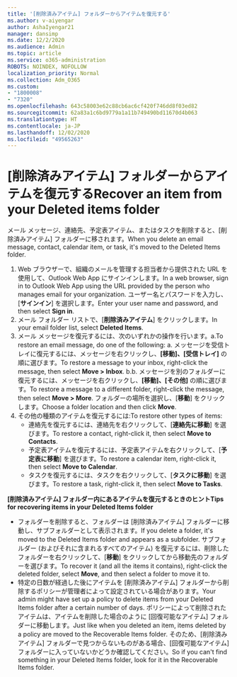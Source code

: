 ```yaml
---
title: '[削除済みアイテム] フォルダーからアイテムを復元する'
ms.author: v-aiyengar
author: AshaIyengar21
manager: dansimp
ms.date: 12/2/2020
ms.audience: Admin
ms.topic: article
ms.service: o365-administration
ROBOTS: NOINDEX, NOFOLLOW
localization_priority: Normal
ms.collection: Adm_O365
ms.custom:
- "1800008"
- "7320"
ms.openlocfilehash: 643c58003e62c88cb6ac6cf420f746dd8f03ed82
ms.sourcegitcommit: 62a83a1c6bd9779a1a11b749490bd11670d4b063
ms.translationtype: HT
ms.contentlocale: ja-JP
ms.lasthandoff: 12/02/2020
ms.locfileid: "49565263"
---
```

# <a name="recover-an-item-from-your-deleted-items-folder"></a><span data-ttu-id="6a9ac-102">[削除済みアイテム] フォルダーからアイテムを復元する</span><span class="sxs-lookup"><span data-stu-id="6a9ac-102">Recover an item from your Deleted items folder</span></span>

<span data-ttu-id="6a9ac-103">メール メッセージ、連絡先、予定表アイテム、またはタスクを削除すると、[削除済みアイテム] フォルダーに移されます。</span><span class="sxs-lookup"><span data-stu-id="6a9ac-103">When you delete an email message, contact, calendar item, or task, it's moved to the Deleted Items folder.</span></span>

1. <span data-ttu-id="6a9ac-104">Web ブラウザーで、組織のメールを管理する担当者から提供された URL を使用して、Outlook Web App にサインインします。</span><span class="sxs-lookup"><span data-stu-id="6a9ac-104">In a web browser, sign in to Outlook Web App using the URL provided by the person who manages email for your organization.</span></span> <span data-ttu-id="6a9ac-105">ユーザー名とパスワードを入力し、[**サインイン**] を選択します。</span><span class="sxs-lookup"><span data-stu-id="6a9ac-105">Enter your user name and password, and then select **Sign in**.</span></span>
1. <span data-ttu-id="6a9ac-106">メール フォルダー リストで、[**削除済みアイテム**] をクリックします。</span><span class="sxs-lookup"><span data-stu-id="6a9ac-106">In your email folder list, select **Deleted Items**.</span></span>
1. <span data-ttu-id="6a9ac-107">メール メッセージを復元するには、次のいずれかの操作を行います。a.</span><span class="sxs-lookup"><span data-stu-id="6a9ac-107">To restore an email message, do one of the following: a.</span></span> <span data-ttu-id="6a9ac-108">メッセージを受信トレイに復元するには、メッセージを右クリックし、**[移動]、[受信トレイ]** の順に選びます。</span><span class="sxs-lookup"><span data-stu-id="6a9ac-108">To restore a message to your inbox, right-click the message, then select **Move > Inbox**.</span></span>
    <span data-ttu-id="6a9ac-109">b.</span><span class="sxs-lookup"><span data-stu-id="6a9ac-109">b.</span></span> <span data-ttu-id="6a9ac-110">メッセージを別のフォルダーに復元するには、メッセージを右クリックし、**[移動]、[その他]** の順に選びます。</span><span class="sxs-lookup"><span data-stu-id="6a9ac-110">To restore a message to a different folder, right-click the message, then select **Move > More**.</span></span> <span data-ttu-id="6a9ac-111">フォルダーの場所を選択し、[**移動**] をクリックします。</span><span class="sxs-lookup"><span data-stu-id="6a9ac-111">Choose a folder location and then click **Move**.</span></span>
4. <span data-ttu-id="6a9ac-112">その他の種類のアイテムを復元するには:</span><span class="sxs-lookup"><span data-stu-id="6a9ac-112">To restore other types of items:</span></span>
    - <span data-ttu-id="6a9ac-113">連絡先を復元するには、連絡先を右クリックして、[**連絡先に移動**] を選びます。</span><span class="sxs-lookup"><span data-stu-id="6a9ac-113">To restore a contact, right-click it, then select **Move to Contacts**.</span></span>
    - <span data-ttu-id="6a9ac-114">予定表アイテムを復元するには、予定表アイテムを右クリックして、[**予定表に移動**] を選びます。</span><span class="sxs-lookup"><span data-stu-id="6a9ac-114">To restore a calendar item, right-click it, then select **Move to Calendar**.</span></span>
    - <span data-ttu-id="6a9ac-115">タスクを復元するには、タスクを右クリックして、[**タスクに移動**] を選びます。</span><span class="sxs-lookup"><span data-stu-id="6a9ac-115">To restore a task, right-click it, then select **Move to Tasks**.</span></span>

<span data-ttu-id="6a9ac-116">**[削除済みアイテム] フォルダー内にあるアイテムを復元するときのヒント**</span><span class="sxs-lookup"><span data-stu-id="6a9ac-116">**Tips for recovering items in your Deleted Items folder**</span></span>

- <span data-ttu-id="6a9ac-117">フォルダーを削除すると、フォルダーは [削除済みアイテム] フォルダーに移動し、サブフォルダーとして表示されます。</span><span class="sxs-lookup"><span data-stu-id="6a9ac-117">If you delete a folder, it's moved to the Deleted Items folder and appears as a subfolder.</span></span> <span data-ttu-id="6a9ac-118">サブフォルダー (およびそれに含まれるすべてのアイテム) を復元するには、削除したフォルダーを右クリックして、[**移動**] をクリックしてから移動先のフォルダーを選びます。</span><span class="sxs-lookup"><span data-stu-id="6a9ac-118">To recover it (and all the items it contains), right-click the deleted folder, select **Move**, and then select a folder to move it to.</span></span>
- <span data-ttu-id="6a9ac-119">特定の日数が経過した後にアイテムを [削除済みアイテム] フォルダーから削除するポリシーが管理者によって設定されている場合があります。</span><span class="sxs-lookup"><span data-stu-id="6a9ac-119">Your admin might have set up a policy to delete items from your Deleted Items folder after a certain number of days.</span></span> <span data-ttu-id="6a9ac-120">ポリシーによって削除されたアイテムは、アイテムを削除した場合のように [回復可能なアイテム] フォルダーに移動します。</span><span class="sxs-lookup"><span data-stu-id="6a9ac-120">Just like when you deleted an item, items deleted by a policy are moved to the Recoverable Items folder.</span></span> <span data-ttu-id="6a9ac-121">そのため、[削除済みアイテム] フォルダーで見つからないものがある場合、[回復可能なアイテム] フォルダーに入っていないかどうか確認してください。</span><span class="sxs-lookup"><span data-stu-id="6a9ac-121">So if you can't find something in your Deleted Items folder, look for it in the Recoverable Items folder.</span></span>

